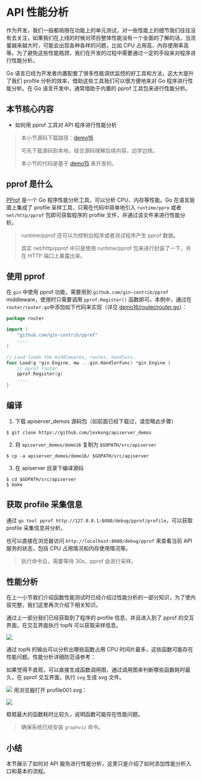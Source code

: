 # API 性能分析

作为开发，我们一般都局限在功能上的单元测试，对一些性能上的细节我们往往没有去关注，如果我们在上线的时候对项目整体性能没有一个全面的了解的话，当流量越来越大时，可能会出现各种各样的问题，比如 CPU 占用高、内存使用率高等。为了避免这些性能瓶颈，我们在开发的过程中需要通过一定的手段来对程序进行性能分析。

Go 语言已经为开发者内置配套了很多性能调优监控的好工具和方法，这大大提升了我们 profile 分析的效率，借助这些工具我们可以很方便地来对 Go 程序进行性能分析。在 Go 语言开发中，通常借助于内置的 pprof 工具包来进行性能分析。

## 本节核心内容

+ 如何用 pprof 工具对 API 程序进行性能分析

> 本小节源码下载路径：[demo16](https://github.com/lexkong/apiserver_demos/tree/master/demo16)
>
> 可先下载源码到本地，结合源码理解后续内容，边学边练。
>
> 本小节的代码是基于 [demo15](https://github.com/lexkong/apiserver_demos/tree/master/demo15) 来开发的。

## pprof 是什么

[PProf](https://github.com/google/pprof) 是一个 Go 程序性能分析工具，可以分析 CPU、内存等性能。Go 在语言层面上集成了 profile 采样工具，只需在代码中简单地引入 `runtime/ppro` 或者 `net/http/pprof` 包即可获取程序的 profile 文件，并通过该文件来进行性能分析。

> runtime/pprof 还可以为控制台程序或者测试程序产生 pprof 数据。
>
> 其实 net/http/pprof 中只是使用 runtime/pprof 包来进行封装了一下，并在 HTTP 端口上暴露出来。

##  使用 pprof

在 `gin` 中使用 pprof 功能，需要用到 `github.com/gin-contrib/pprof` middleware，使用时只需要调用 `pprof.Register()` 函数即可。本例中，通过在`router/router.go`中添加如下代码来实现（详见 [demo16/router/router.go](https://github.com/lexkong/apiserver_demos/blob/master/demo16/router/router.go)）：

```go
package router

import (
	"github.com/gin-contrib/pprof"
	....
)

// Load loads the middlewares, routes, handlers.
func Load(g *gin.Engine, mw ...gin.HandlerFunc) *gin.Engine {
	// pprof router
	pprof.Register(g)
	....
}
```

## 编译

1. 下载 apiserver_demos 源码包（如前面已经下载过，请忽略此步骤）

```
$ git clone https://github.com/lexkong/apiserver_demos
```

2. 将 `apiserver_demos/demo16` 复制为 `$GOPATH/src/apiserver`

```
$ cp -a apiserver_demos/demo16/ $GOPATH/src/apiserver
```

3. 在 apiserver 目录下编译源码

```
$ cd $GOPATH/src/apiserver
$ make
```

## 获取 profile 采集信息

通过 `go tool pprof http://127.0.0.1:8080/debug/pprof/profile`，可以获取 profile 采集信息并分析。

也可以直接在浏览器访问 `http://localhost:8080/debug/pprof` 来查看当前 API 服务的状态，包括 CPU 占用情况和内存使用情况等。

> 执行命令后，需要等待 30s，pprof 会进行采样。

## 性能分析

在上一小节我们介绍函数性能测试时已经介绍过性能分析的一部分知识，为了使内容完整，我们这里再次介绍下相关知识。

通过上一部分我们已经获取到了程序的 profile 信息，并且进入到了 pprof 的交互界面，在交互界面执行 topN 可以获取采样信息。

![](https://user-gold-cdn.xitu.io/2018/6/18/1640f2473cbb42e5?w=1895&h=992&f=jpeg&s=230852)

通过 topN 的输出可以分析出哪些函数占用 CPU 时间片最多，这些函数可能存在性能问题。性能分析详细防范请参考：

如果觉得不直观，可以直接生成函数调用图，通过调用图来判断哪些函数耗时最久，在 pprof 交互界面，执行 `svg` 生成 svg 文件。

![](https://user-gold-cdn.xitu.io/2018/6/18/1640f2b2bad74529?w=1562&h=102&f=jpeg&s=12706)
用浏览器打开 profile001.svg：

![](https://user-gold-cdn.xitu.io/2018/6/18/1640f28660d6d4a0?w=2539&h=1192&f=jpeg&s=216904)

框框最大的函数耗时比较久，说明函数可能存在性能问题。

> 确保系统已经安装 `graphviz` 命令。

## 小结

本节展示了如何对 API 服务进行性能分析，这里只是介绍了如何添加性能分析入口和基本的流程。